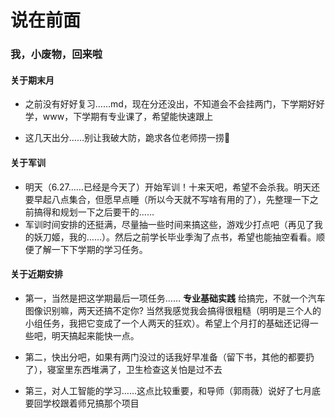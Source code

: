 # 说在前面

### 我，小废物，回来啦

#### 关于期末月

- 之前没有好好复习……md，现在分还没出，不知道会不会挂两门，下学期好好学，www，下学期有专业课了，希望能快速跟上

- 这几天出分……别让我破大防，跪求各位老师捞一捞🙏

#### 关于军训

- 明天（6.27……已经是今天了）开始军训！十来天吧，希望不会杀我。明天还要早起八点集合，但愿早点睡（所以今天就不写啥有用的了），先整理一下之前搞得和规划一下之后要干的……
- 军训时间安排的还挺满，尽量抽一些时间来搞这些，游戏少打点吧（再见了我的妖刀姬，我的……）。然后之前学长毕业季淘了点书，希望也能抽空看看。顺便了解一下下学期的学习任务。

#### 关于近期安排

- 第一，当然是把这学期最后一项任务…… **专业基础实践** 给搞完，不就一个汽车图像识别嘛，两天还搞不定你? 当然我感觉我会搞得很粗糙（明明是三个人的小组任务，我把它变成了一个人两天的狂欢）。希望上个月打的基础还记得一些吧，明天搞起来能快一点。
- 第二，快出分吧，如果有两门没过的话我好早准备（留下书，其他的都要扔了），寝室里东西堆满了，卫生检查这关怕是过不去

- 第三，对人工智能的学习……这点比较重要，和导师（郭雨薇）说好了七月底要回学校跟着师兄搞那个项目


